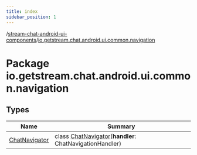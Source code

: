 ```yaml
---
title: index
sidebar_position: 1
---
```

/[stream-chat-android-ui-components](../index.md)/[io.getstream.chat.android.ui.common.navigation](index.md)  
  
  
  
# Package io.getstream.chat.android.ui.common.navigation  
  
  
## Types  
  
|  Name |  Summary | 
|---|---|
| <a name="io.getstream.chat.android.ui.common.navigation/ChatNavigator///PointingToDeclaration/"></a>[ChatNavigator](ChatNavigator/index.md)| <a name="io.getstream.chat.android.ui.common.navigation/ChatNavigator///PointingToDeclaration/"></a>class [ChatNavigator](ChatNavigator/index.md)(**handler**: ChatNavigationHandler)|

